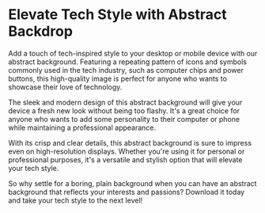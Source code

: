 <!--font:Montserrat-->

# Elevate Tech Style with Abstract Backdrop

Add a touch of tech-inspired style to your desktop or mobile device with our abstract background. Featuring a repeating pattern of icons and symbols commonly used in the tech industry, such as computer chips and power buttons, this high-quality image is perfect for anyone who wants to showcase their love of technology.

The sleek and modern design of this abstract background will give your device a fresh new look without being too flashy. It's a great choice for anyone who wants to add some personality to their computer or phone while maintaining a professional appearance.

With its crisp and clear details, this abstract background is sure to impress even on high-resolution displays. Whether you're using it for personal or professional purposes, it's a versatile and stylish option that will elevate your tech style.

So why settle for a boring, plain background when you can have an abstract background that reflects your interests and passions? Download it today and take your tech style to the next level!

<!--

Write me markdown content of website with wallpaper:

"A wallpaper with a repeating pattern of abstract icons and symbols commonly used in the tech industry, such as computer chips and power buttons."

The header of the page should not be copy of the text but rather a real content of the website which is using this wallpaper.


---


# Tech-inspired Abstract Wallpaper

Add some tech flair to your desktop or mobile device with our abstract wallpaper featuring a repeating pattern of icons and symbols commonly used in the tech industry. The design includes computer chips, power buttons, and other recognizable elements that will appeal to any tech enthusiast.

Whether you're looking to spruce up your personal computer or add some style to your phone's lock screen, this wallpaper is a great choice. The high-quality image ensures that the details of the icons and symbols are crisp and clear, even on high-resolution displays.

So why settle for a boring, plain background when you can showcase your love of technology with our tech-inspired abstract wallpaper? Download it today and give your device a fresh new look!


---


Heading should not include word "wallpaper". The website should not be about the wallpaper itself, wallpaper is just a related background, rewrite whole content.


---


# Tech-inspired Abstract Background

Looking to add some tech-inspired style to your desktop or mobile device? Our abstract background features a repeating pattern of icons and symbols commonly used in the tech industry, such as computer chips and power buttons.

This high-quality image is perfect for anyone who wants to showcase their love of technology. The crisp and clear details of the icons and symbols are sure to impress, even on high-resolution displays.

With its sleek and modern design, this abstract background will give your device a fresh new look. It's a great choice for anyone who wants to add some personality to their computer or phone without being too flashy.

So why settle for a boring, plain background when you can have a tech-inspired abstract background that reflects your interests? Download it today and give your device the upgrade it deserves!


---


Heading is too long, rewrite whole content.


---


# Elevate Your Tech Game with Our Abstract Background

Upgrade your desktop or mobile device with our tech-inspired abstract background. Featuring a repeating pattern of icons and symbols commonly used in the tech industry, such as computer chips and power buttons, this high-quality image is perfect for anyone who wants to showcase their love of technology.

The sleek and modern design of this abstract background will give your device a fresh new look without being too flashy. It's a great choice for anyone who wants to add some personality to their computer or phone while maintaining a professional appearance.

With its crisp and clear details, this abstract background is sure to impress even on high-resolution displays. Whether you're using it for personal or professional purposes, it's a versatile and stylish option that will elevate your tech game.

So why settle for a boring, plain background when you can have an abstract background that reflects your interests and passions? Download it today and take your tech to the next level!


---


Heading is too long, rewrite whole content.


---


# Elevate Your Tech Style with Our Abstract Background

Add a touch of tech-inspired style to your desktop or mobile device with our abstract background. Featuring a repeating pattern of icons and symbols commonly used in the tech industry, such as computer chips and power buttons, this high-quality image is perfect for anyone who wants to showcase their love of technology.

The sleek and modern design of this abstract background will give your device a fresh new look without being too flashy. It's a great choice for anyone who wants to add some personality to their computer or phone while maintaining a professional appearance.

With its crisp and clear details, this abstract background is sure to impress even on high-resolution displays. Whether you're using it for personal or professional purposes, it's a versatile and stylish option that will elevate your tech style.

So why settle for a boring, plain background when you can have an abstract background that reflects your interests and passions? Download it today and take your tech style to the next level!


---


Write me a Google font which is best fitting for the website.

Pick from the list:
- Lobster
- Montserrat
- Poppins
- Inter
- Raleway
- Playfair Display
- Exo 2
- Great Vibes
- Lato
- Dancing Script
- Barlow Condensed
- Futura
- Open Sans
- Alegreya
- IBM Plex Sans
- Roboto
- Orbitron


Write just the font name nothing else.


---


Montserrat

-->
